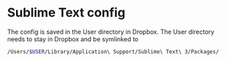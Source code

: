# Sublime Text config

The config is saved in the User directory in Dropbox. The User directory needs to stay in Dropbox and be symlinked to

```bash
/Users/$USER/Library/Application\ Support/Sublime\ Text\ 3/Packages/
```

